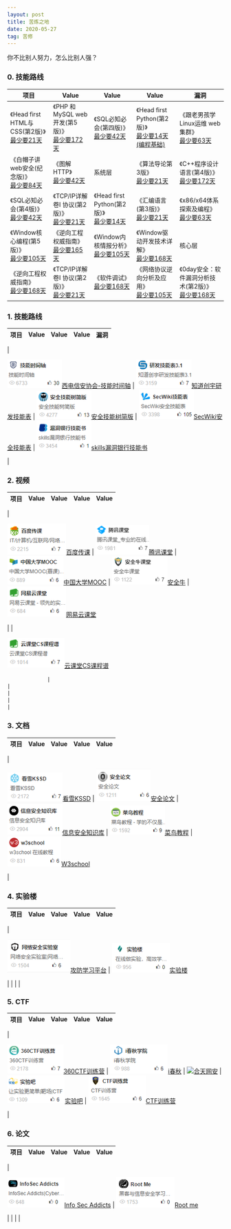 ```yaml
---
layout: post
title: 苦炼之地
date: 2020-05-27
tag: 苦修
---
```


你不比别人努力，怎么比别人强？

### 0. 技能路线

| 项目                                                                                                      | Value                                                                                                   | Value                                                                                       | Value                                                                                    | 漏洞                                                                                   |
|-----------------------------------------------------------------------------------------------------------|---------------------------------------------------------------------------------------------------------|---------------------------------------------------------------------------------------------|------------------------------------------------------------------------------------------|----------------------------------------------------------------------------------------|
| 《Head first HTML与CSS(第2版)》<br/>[最少要21天](https://www.anquanquan.info/sifangcai/tuijian/jinengzhou.pdf) | 《PHP 和MySQL web开发(第5版)》<br/>[最少要172天](https://blog.knownsec.com/Knownsec_RD_Checklist/index.html) | 《SQL必知必会(第四版)》<br/>[最少要42天](https://evilcos.me/security_skill_tree_basic/index.html) | 《Head first  Python(第2版)》<br/>[最少要14天(编程基础)](https://www.sec-wiki.com/skill/index) | 《跟老男孩学Linux运维 web集群》	<br/>[最少要63天](https://skills.bugbank.cn/)                |
| 《白帽子讲web安全(纪念版)》<br/>[最少要84天](https://study.163.com/curricula/cs.htm)                            | 《图解HTTP》<br/>[最少要42天](https://study.163.com/curricula/cs.htm)                                       | 系统层                                                                                       | 《算法导论第3版》<br/>[最少要21天](https://study.163.com/curricula/cs.htm)                    | 《C++程序设计语言(第4版)》<br/>[最少要172天](https://study.163.com/curricula/cs.htm)         |
| 《SQL必知必会(第4版)》<br/>[最少要42天](https://study.163.com/curricula/cs.htm)                                | 《TCP/IP详解 卷I 协议(第2版)》<br/>[最少要21天](https://study.163.com/curricula/cs.htm)                      | 《Head first Python(第2版)》<br/>[最少要14天](https://study.163.com/curricula/cs.htm)           | 《汇编语言(第3版)》<br/>[最少要21天](https://study.163.com/curricula/cs.htm)                  | 《x86/x64体系探索及编程》<br/>[最少要63天](https://study.163.com/curricula/cs.htm)          |
| 《Window核心编程(第5版)》<br/>[最少要105天](https://study.163.com/curricula/cs.htm)                            | 《逆向工程权威指南》<br/>[最少要165天](https://study.163.com/curricula/cs.htm)                                | 《Window内核情报分析》<br/>[最少要105天](https://study.163.com/curricula/cs.htm)                 | 《Window驱动开发技术详解》<br/>[最少要168天](https://study.163.com/curricula/cs.htm)           | 核心层                                                                                  |
| 《逆向工程权威指南》<br/>[最少要168天](https://study.163.com/curricula/cs.htm)                                  | 《TCP/IP详解 卷I 协议(第2版)》<br/>[最少要21天](https://study.163.com/curricula/cs.htm)                      | 《软件调试》<br/>[最少要168天](https://study.163.com/curricula/cs.htm)                          | 《网络协议逆向分析及应用》<br/>[最少要105天](https://study.163.com/curricula/cs.htm)            | 《0day安全：软件漏洞分析技术(第2版)》<br/>[最少要168天](https://study.163.com/curricula/cs.htm) |

### 1. 技能路线

| 项目                                                                                                                    | Value                                                                                                             | Value                                                                                                      | Value                                                                                       | 漏洞                                                                                |
|-------------------------------------------------------------------------------------------------------------------------|-------------------------------------------------------------------------------------------------------------------|------------------------------------------------------------------------------------------------------------|---------------------------------------------------------------------------------------------|-------------------------------------------------------------------------------------|
| 

![](/images/train/a1.png#pic_center)[西电信安协会-技能时间轴](https://www.anquanquan.info/sifangcai/tuijian/jinengzhou.pdf) | ![](/images/train/a2.png#pic_center)[知道创宇研发技能表](https://blog.knownsec.com/Knownsec_RD_Checklist/index.html) | ![](/images/train/a3.png#pic_center)[安全技能树简版](https://evilcos.me/security_skill_tree_basic/index.html) | ![](/images/train/a4.png#pic_center)[SecWiki安全技能表](https://www.sec-wiki.com/skill/index) | ![](/images/train/a5.png#pic_center)[skills漏洞银行技能书](https://skills.bugbank.cn/)

 |

### 2. 视频

| 项目                                                                                                             | Value                                                                  | Value                                                                               | Value                                                                       | Value                                                                        |
|------------------------------------------------------------------------------------------------------------------|------------------------------------------------------------------------|-------------------------------------------------------------------------------------|-----------------------------------------------------------------------------|------------------------------------------------------------------------------|
| 

![](/images/train/video/v1.png#pic_center)[百度传课](https://chuanke.baidu.com/course/72351240951955456_____.html) | ![](/images/train/video/v2.png#pic_center)[腾讯课堂](https://ke.qq.com/) | ![](/images/train/video/v3.png#pic_center)[中国大学MOOC](https://www.icourse163.org/) | ![](/images/train/video/v4.png#pic_center)[安全牛](https://www.aqniukt.com/) | ![](/images/train/video/v5.png#pic_center)[网易云课堂](https://study.163.com/)

 |
| 

![](/images/train/video/v6.png#pic_center)[云课堂CS课程谱](https://study.163.com/curricula/cs.htm)

                 |                                                                        |                                                                                     |                                                                             |                                                                              |

### 3. 文档

| 项目                                                                                        | Value                                                                                | Value                                                                                | Value                                                                      | Value                                                                             |
|---------------------------------------------------------------------------------------------|--------------------------------------------------------------------------------------|--------------------------------------------------------------------------------------|----------------------------------------------------------------------------|-----------------------------------------------------------------------------------|
| 

![](/images/train/file/kssd.png#pic_center)[看雪KSSD](https://www.pediy.com/kssd/index.html) | ![](/images/train/file/b1.png#pic_center)[安全论文](https://loccs.sjtu.edu.cn/gossip/) | ![](/images/train/file/b2.png#pic_center)[信息安全知识库](http://www.vipread.com/index) | ![](/images/train/file/b3.png#pic_center)[菜鸟教程](https://www.runoob.com/) | ![](/images/train/file/b4.png#pic_center)[W3school](https://www.w3school.com.cn/)

 |

### 4. 实验楼

| 项目                                                                         | Value                                                                        | Value | Value | Value |
|------------------------------------------------------------------------------|------------------------------------------------------------------------------|-------|-------|-------|
| 

![](/images/train/test/t1.png#pic_center)[攻防学习平台](http://hackinglab.cn/) | ![](/images/train/test/t2.png#pic_center)[实验楼](https://www.shiyanlou.com/)

 |       |       |       |

### 5. CTF

| 项目                                                                                                                        | Value                                                                                  | Value                                                                        | Value                                                                                  | Value                                                                  |
|-----------------------------------------------------------------------------------------------------------------------------|----------------------------------------------------------------------------------------|------------------------------------------------------------------------------|----------------------------------------------------------------------------------------|------------------------------------------------------------------------|
| 

![](/images/train/ctf/c1.png#pic_center)[360CTF训练营](https://www.anquanke.com/tag/CTF%E9%80%9A%E5%85%B3%E6%94%BB%E7%95%A5) | ![](/images/train/ctf/c2.png#pic_center)[i春秋](https://www.ichunqiu.com/default/index) | ![](/images/train/file/c3.png#pic_center)[合天网安](http://www.hetianlab.com/) | ![](/images/train/ctf/c4.png#pic_center)[实验吧](http://www.shiyanbar.com/upgrade.html) | ![](/images/train/ctf/c5.png#pic_center)[CTF训练营](http://ctf.idf.cn/)

 |

### 6. 论文

| 项目                                                                                        | Value                                                                                   | Value | Value | Value |
|---------------------------------------------------------------------------------------------|-----------------------------------------------------------------------------------------|-------|-------|-------|
| 

![](/images/train/english/e0.png#pic_center)[Info Sec Addicts](https://infosecaddicts.com/) | ![](/images/train/english/e1.png#pic_center)[Root me](https://www.root-me.org/?lang=en)

 |       |       |       |
